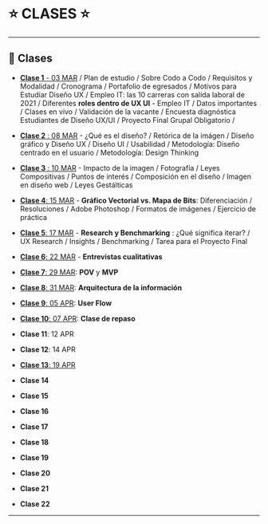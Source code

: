 # :star: CLASES :star:

---

## :book: Clases

- [**Clase 1** - 03 MAR](https://github.com/eugenia1984/DisenoUX-UI/blob/main/cac_ux_ui/clases/clase01.md) / Plan de estudio / Sobre Codo a Codo / Requisitos y Modalidad / Cronograma / Portafolio de egresados / Motivos para Estudiar Diseño UX / Empleo IT: las 10 carreras con salida laboral de 2021 / Diferentes **roles dentro de UX UI** - Empleo IT / Datos importantes / Clases en vivo / Validación de la vacante / Encuesta diagnóstica Estudiantes de Diseño UX/UI / Proyecto Final Grupal Obligatorio /

- [**Clase 2** : 08 MAR](https://github.com/eugenia1984/DisenoUX-UI/blob/main/cac_ux_ui/clases/clase02.md) - ¿Qué es el diseño? / Retórica de la imágen /  Diseño gráfico y Diseño UX /  Diseño UI /  Usabilidad /  Metodología: Diseño centrado en el usuario /  Metodología: Design Thinking

- [**Clase 3** : 10 MAR](https://github.com/eugenia1984/DisenoUX-UI/blob/main/cac_ux_ui/clases/clase03.md) - Impacto de la imagen /  Fotografía /  Leyes Compositivas /  Puntos de interés /  Composición en el diseño /  Imagen en diseño web /  Leyes Gestálticas

- [**Clase 4**: 15 MAR](https://github.com/eugenia1984/DisenoUX-UI/blob/main/cac_ux_ui/clases/clase04.md) - **Gráfico Vectorial vs. Mapa de Bits**: Diferenciación / Resoluciones /  Adobe Photoshop /  Formatos de imágenes /  Ejercicio de práctica

- [**Clase 5**: 17 MAR](https://github.com/eugenia1984/DisenoUX-UI/blob/main/cac_ux_ui/clases/clase05.md) - **Research y Benchmarking** : ¿Qué significa iterar? /  UX Research /  Insights /  Benchmarking /  Tarea para el Proyecto Final

- [**Clase 6**: 22 MAR](https://github.com/eugenia1984/DisenoUX-UI/blob/main/cac_ux_ui/clases/clase06.md) - **Entrevistas cualitativas**

- [**Clase 7**: 29 MAR](https://github.com/eugenia1984/DisenoUX-UI/blob/main/cac_ux_ui/clases/clase07.md): **POV** y **MVP**

- [**Clase 8**: 31 MAR](https://github.com/eugenia1984/DisenoUX-UI/blob/main/cac_ux_ui/clases/clase08.md): **Arquitectura de la información**

- [**Clase 9**: 05 APR](https://github.com/eugenia1984/DisenoUX-UI/blob/main/cac_ux_ui/clases/clase09.md): **User Flow**

- [**Clase 10**:  07 APR](https://github.com/eugenia1984/DisenoUX-UI/blob/main/cac_ux_ui/clases/clase10.md): **Clase de repaso**

- **Clase 11**: 12 APR

- **Clase 12**: 14 APR

- [**Clase 13**: 19 APR](https://github.com/eugenia1984/DisenoUX-UI/blob/main/cac_ux_ui/clases/clase13.md)

- **Clase 14**

- **Clase 15**

- **Clase 16**

- **Clase 17**

- **Clase 18**

- **Clase 19**

- **Clase 20**

- **Clase 21**

- **Clase 22**

---
